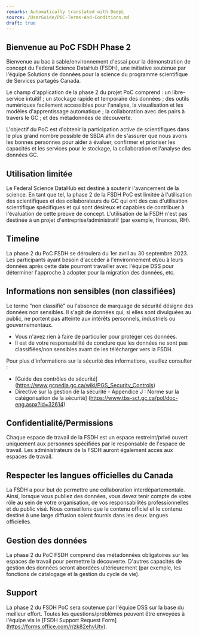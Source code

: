 ```yaml
---
remarks: Automatically translated with DeepL
source: /UserGuide/POC-Terms-And-Conditions.md
draft: true
---
```


## Bienvenue au PoC FSDH Phase 2

Bienvenue au bac à sable/environnement d'essai pour la démonstration de concept du Federal Science DataHub (FSDH), une initiative soutenue par l'équipe Solutions de données pour la science du programme scientifique de Services partagés Canada.

Le champ d'application de la phase 2 du projet PoC comprend : un libre-service intuitif ; un stockage rapide et temporaire des données ; des outils numériques facilement accessibles pour l'analyse, la visualisation et les modèles d'apprentissage automatique ; la collaboration avec des pairs à travers le GC ; et des métadonnées de découverte.

L'objectif du PoC est d'obtenir la participation active de scientifiques dans le plus grand nombre possible de SBDA afin de s'assurer que nous avons les bonnes personnes pour aider à évaluer, confirmer et prioriser les capacités et les services pour le stockage, la collaboration et l'analyse des données GC.

## Utilisation limitée

Le Federal Science DataHub est destiné à soutenir l'avancement de la science. En tant que tel, la phase 2 de la FSDH PoC est limitée à l'utilisation des scientifiques et des collaborateurs du GC qui ont des cas d'utilisation scientifique spécifiques et qui sont désireux et capables de contribuer à l'évaluation de cette preuve de concept. L'utilisation de la FSDH n'est pas destinée à un projet d'entreprise/administratif (par exemple, finances, RH).

## Timeline

La phase 2 du PoC FSDH se déroulera du 1er avril au 30 septembre 2023.  Les participants ayant besoin d'accéder à l'environnement et/ou à leurs données après cette date pourront travailler avec l'équipe DSS pour déterminer l'approche à adopter pour la migration des données, etc.

## Informations non sensibles (non classifiées)

Le terme "non classifié" ou l'absence de marquage de sécurité désigne des données non sensibles. Il s'agit de données qui, si elles sont divulguées au public, ne portent pas atteinte aux intérêts personnels, industriels ou gouvernementaux.

- Vous n'avez rien à faire de particulier pour protéger ces données.
- Il est de votre responsabilité de conclure que les données ne sont pas classifiées/non sensibles avant de les télécharger vers la FSDH.

Pour plus d'informations sur la sécurité des informations, veuillez consulter :
- [Guide des contrôles de sécurité] (https://www.gcpedia.gc.ca/wiki/PGS_Security_Controls)
- Directive sur la gestion de la sécurité - Appendice J : Norme sur la catégorisation de la sécurité] (https://www.tbs-sct.gc.ca/pol/doc-eng.aspx?id=32614)

## Confidentialité/Permissions

Chaque espace de travail de la FSDH est un espace restreint/privé ouvert uniquement aux personnes spécifiées par le responsable de l'espace de travail. Les administrateurs de la FSDH auront également accès aux espaces de travail.

## Respecter les langues officielles du Canada

La FSDH a pour but de permettre une collaboration interdépartementale. Ainsi, lorsque vous publiez des données, vous devez tenir compte de votre rôle au sein de votre organisation, de vos responsabilités professionnelles et du public visé. Nous conseillons que le contenu officiel et le contenu destiné à une large diffusion soient fournis dans les deux langues officielles.

## Gestion des données

La phase 2 du PoC FSDH comprend des métadonnées obligatoires sur les espaces de travail pour permettre la découverte. D'autres capacités de gestion des données seront abordées ultérieurement (par exemple, les fonctions de catalogage et la gestion du cycle de vie).  

## Support

La phase 2 du FSDH PoC sera soutenue par l'équipe DSS sur la base du meilleur effort. Toutes les questions/problèmes peuvent être envoyées à l'équipe via le [FSDH Support Request Form] (https://forms.office.com/r/zk82ehvUtv).

